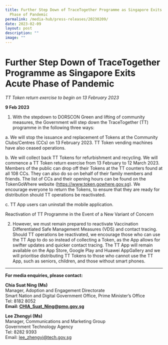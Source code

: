```yaml
---
title: Further Step Down of TraceTogether Programme as Singapore Exits Acute
  Phase of Pandemic
permalink: /media-hub/press-releases/20230209/
date: 2023-02-09
layout: post
description: ""
image: ""
---
```

**Further Step Down of TraceTogether Programme as Singapore Exits Acute Phase of Pandemic**
===========================================================================================

*TT Token return exercise to begin on 13 February 2023*

**9 Feb 2023**

1. With the stepdown to DORSCON Green and lifting of community measures, the Government will step down the TraceTogether (TT) programme in the following three ways:

a. We will stop the issuance and replacement of Tokens at the Community Clubs/Centres (CCs) on 13 February 2023. TT Token vending machines have also ceased operations.

b. We will collect back TT Tokens for refurbishment and recycling. We will commence a TT Token return exercise from 13 February to 12 March 2023. Members of the public can drop off their Tokens at the TT counters found at all 108 CCs. They can also do so on behalf of their family members and friends. The list of CCs and their opening hours can be found on the TokenGoWhere website (https://www.token.gowhere.gov.sg). We encourage everyone to return the Tokens, to ensure that they are ready for distribution should TT operations be reactivated.

c. TT App users can uninstall the mobile application.

Reactivation of TT Programme in the Event of a New Variant of Concern

2. However, we must remain prepared to reactivate Vaccination Differentiated Safe Management Measures (VDS) and contact tracing. Should TT operations be reactivated, we encourage those who can use the TT App to do so instead of collecting a Token, as the App allows for swifter updates and quicker contact tracing. The TT App will remain available on the App Store, Google Play and Huawei AppGallery and we will prioritise distributing TT Tokens to those who cannot use the TT App, such as seniors, children, and those without smart phones.<p>

------

**For media enquiries, please contact:**<p>
**Chia Suat Ning (Ms)**<br>
Manager, Adoption and Engagement Directorate<br>
Smart Nation and Digital Government Office, Prime Minister’s Office<br>
Tel: 8182 8052<br>
**Email: CHIA_Suat_Ning@pmo.gov.sg<p>
Lee Zhengyi (Ms)**<br>
Manager, Communications and Marketing Group<br>
Government Technology Agency<br>
Tel: 8282 9393<br>
Email: lee_zhengyi@tech.gov.sg